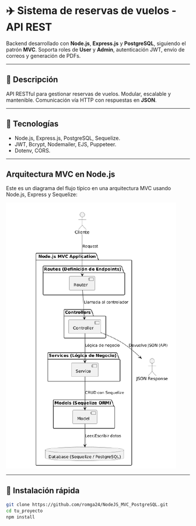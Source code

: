 # ✈️ Sistema de reservas de vuelos - API REST

Backend desarrollado con **Node.js**, **Express.js** y **PostgreSQL**, siguiendo el patrón **MVC**. Soporta roles de **User** y **Admin**, autenticación JWT, envío de correos y generación de PDFs.

---

## 📌 Descripción

API RESTful para gestionar reservas de vuelos. Modular, escalable y mantenible. Comunicación vía HTTP con respuestas en **JSON**.

---

## 🧱 Tecnologías

- Node.js, Express.js, PostgreSQL, Sequelize.  
- JWT, Bcrypt, Nodemailer, EJS, Puppeteer.  
- Dotenv, CORS.

---

## Arquitectura MVC en Node.js

Este es un diagrama del flujo típico en una arquitectura MVC usando Node.js, Express y Sequelize:

![Diagrama MVC Node.js](./docs/nodejs-mvc-diagrama.png)

---

## 🚀 Instalación rápida

```bash
git clone https://github.com/romga24/NodeJS_MVC_PostgreSQL.git
cd tu_proyecto
npm install
